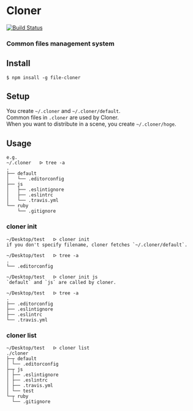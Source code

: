 # Cloner

[![Build Status](https://travis-ci.org/abouthiroppy/cloner.svg?branch=master)](https://travis-ci.org/abouthiroppy/cloner)

### Common files management system

## Install
`$ npm insall -g file-cloner`

## Setup
You create `~/.cloner` and `~/.cloner/default`.   
Common files in `.cloner` are used by Cloner.   
When you want to distribute in a scene, you create `~/.cloner/hoge`.

## Usage
```
e.g.
~/.cloner   ᐅ tree -a
.
├── default
│   └── .editorconfig
├── js
│   ├── .eslintignore
│   ├── .eslintrc
│   └── .travis.yml
└── ruby
    └── .gitignore

```

### cloner init
```
~/Desktop/test   ᐅ cloner init   
if you don't specify filename, cloner fetches `~/.cloner/default`.

~/Desktop/test   ᐅ tree -a
.
└── .editorconfig

~/Desktop/test   ᐅ cloner init js
`default` and `js` are called by cloner.

~/Desktop/test   ᐅ tree -a
.
├── .editorconfig
├── .eslintignore
├── .eslintrc
└── .travis.yml
```

### cloner list
```
~/Desktop/test   ᐅ cloner list
./cloner
├─┬ default
│ └── .editorconfig
├─┬ js
│ ├── .eslintignore
│ ├── .eslintrc
│ ├── .travis.yml
│ └── test
└─┬ ruby
  └── .gitignore
```
